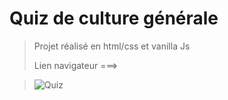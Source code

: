 # Quiz de culture générale 

> Projet réalisé en html/css et vanilla Js 
>
> Lien navigateur ===>

>![Quiz](https://user-images.githubusercontent.com/111232852/195856415-dc22a457-9149-472e-bb34-6ef1948dea2a.png)
 
